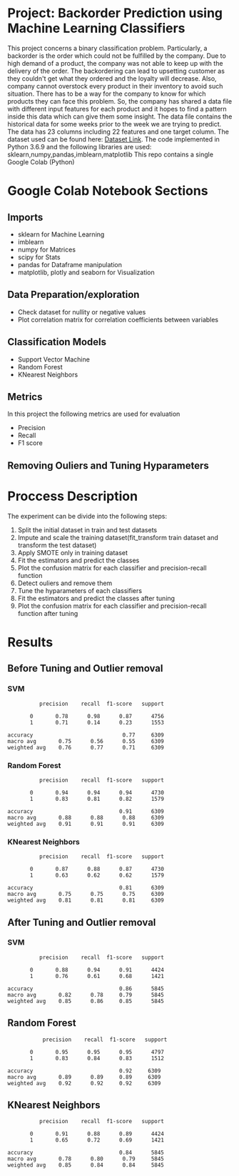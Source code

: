 # Project: Backorder Prediction using Machine Learning Classifiers
This project concerns a binary classification problem. Particularly, a backorder is the order which could not be fulfilled by the company. Due to high demand of a product, the company was not able to keep up with the delivery of the order. The backordering can lead to upsetting customer as they couldn't get what they ordered and the loyalty will decrease.
Also, company cannot overstock every product in their inventory to avoid such situation.
There has to be a way for the company to know for which products they can face this problem.
So, the company has shared a data file with different input features for each product and it hopes to find a pattern inside this data which can give them some insight.
The data file contains the historical data for some weeks prior to the week we are trying to predict.
The data has 23 columns including 22 features and one target column.
The dataset used can be found here: [Dataset Link](https://www.dropbox.com/s/mh554ii745vmu8y/backorder%20prediction.csv?dl=0).
The code implemented in Python 3.6.9 and the following libraries are used: sklearn,numpy,pandas,imblearn,matplotlib
This repo contains a single Google Colab (Python) 
# Google Colab Notebook Sections
## Imports
* sklearn for Machine Learning
* imblearn
* numpy for Matrices
* scipy for Stats
* pandas for Dataframe manipulation
* matplotlib, plotly and seaborn for Visualization
## Data Preparation/exploration
* Check dataset for nullity or negative values
* Plot correlation matrix for correlation coefficients between variables
## Classification Models
* Support Vector Machine
* Random Forest
* KNearest Neighbors
## Metrics 
In this project the following metrics are used for evaluation
* Precision
* Recall
* F1 score
## Removing Ouliers and Tuning Hyparameters


# Proccess Description
The experiment can be divide into the following steps:
1. Split the initial dataset in train and test datasets
2. Impute and scale the training dataset(fit_transform train dataset and transform the test dataset)
3. Apply SMOTE only in training dataset
4. Fit the estimators and predict the classes
5. Plot the confusion matrix for each classifier and precision-recall function
6. Detect ouliers and remove them
7. Tune the hyparameters of each classifiers
8. Fit the estimators and predict the classes after tuning
9. Plot the confusion matrix for each classifier and precision-recall function after tuning

# Results
## Before Tuning and Outlier removal
### SVM

              precision    recall  f1-score   support

           0       0.78      0.98      0.87      4756
           1       0.71      0.14      0.23      1553

    accuracy                            0.77     6309
    macro avg       0.75      0.56      0.55     6309
    weighted avg    0.76      0.77      0.71     6309

### Random Forest
              precision    recall  f1-score   support

           0       0.94      0.94      0.94      4730
           1       0.83      0.81      0.82      1579

    accuracy                           0.91      6309
    macro avg       0.88      0.88      0.88     6309
    weighted avg    0.91      0.91      0.91     6309

### KNearest Neighbors
              precision    recall  f1-score   support

           0       0.87      0.88      0.87      4730
           1       0.63      0.62      0.62      1579

    accuracy                           0.81      6309
    macro avg       0.75      0.75      0.75     6309
    weighted avg    0.81      0.81      0.81     6309


## After Tuning and Outlier removal
### SVM
              precision    recall  f1-score   support

           0       0.88      0.94      0.91      4424
           1       0.76      0.61      0.68      1421

    accuracy                           0.86      5845
    macro avg       0.82      0.78     0.79      5845
    weighted avg    0.85      0.86     0.85      5845
    
 ## Random Forest
               precision    recall  f1-score   support

           0       0.95      0.95      0.95      4797
           1       0.83      0.84      0.83      1512

    accuracy                           0.92     6309
    macro avg       0.89      0.89     0.89     6309
    weighted avg    0.92      0.92     0.92     6309
    
   ## KNearest Neighbors
              precision    recall  f1-score   support

           0       0.91      0.88      0.89      4424
           1       0.65      0.72      0.69      1421

    accuracy                           0.84      5845
    macro avg       0.78      0.80      0.79     5845
    weighted avg    0.85      0.84      0.84     5845
